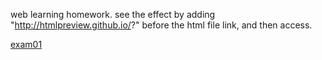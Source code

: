 web learning homework.
see the effect by adding "http://htmlpreview.github.io/?" before the html file link, and then access. 

[exam01](http://htmlpreview.github.io/?https://github.com/tradoff/web_practice/blob/master/exam01.html)
